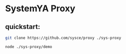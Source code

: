 # SystemYA Proxy

## quickstart:

```sh
git clone https://github.com/sysce/proxy ./sys-proxy

node ./sys-proxy/demo
```